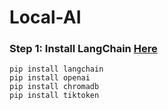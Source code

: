 # Local-AI

### Step 1: Install LangChain [Here](https://github.com/langchain-ai/langchain)
```console
pip install langchain
pip install openai
pip install chromadb
pip install tiktoken
```
